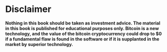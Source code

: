# Disclaimer

<b>Nothing in this book should be taken as investment advice. The material in this book is published for educational purposes only. Bitcoin is a new technology, and the value of the bitcoin cryptocurrency could drop to $0 if a fundamental flaw is found in the software or if it is supplanted in the market by superior technology.